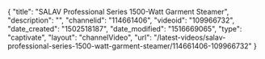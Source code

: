 {
    "title": "SALAV Professional Series 1500-Watt Garment Steamer",
    "description": "",
    "channelid": "114661406",
    "videoid": "109966732",
    "date_created": "1502518187",
    "date_modified": "1516669065",
    "type": "captivate",
    "layout": "channelVideo",
    "url": "\/latest-videos\/salav-professional-series-1500-watt-garment-steamer\/114661406-109966732"
}
